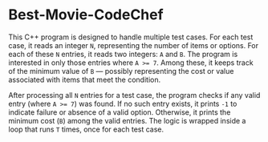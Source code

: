 ﻿# Best-Movie-CodeChef


This C++ program is designed to handle multiple test cases. For each test case, it reads an integer `N`, representing the number of items or options. For each of these `N` entries, it reads two integers: `A` and `B`. The program is interested in only those entries where `A >= 7`. Among these, it keeps track of the minimum value of `B` — possibly representing the cost or value associated with items that meet the condition.

After processing all `N` entries for a test case, the program checks if any valid entry (where `A >= 7`) was found. If no such entry exists, it prints `-1` to indicate failure or absence of a valid option. Otherwise, it prints the minimum cost (`B`) among the valid entries. The logic is wrapped inside a loop that runs `T` times, once for each test case.
